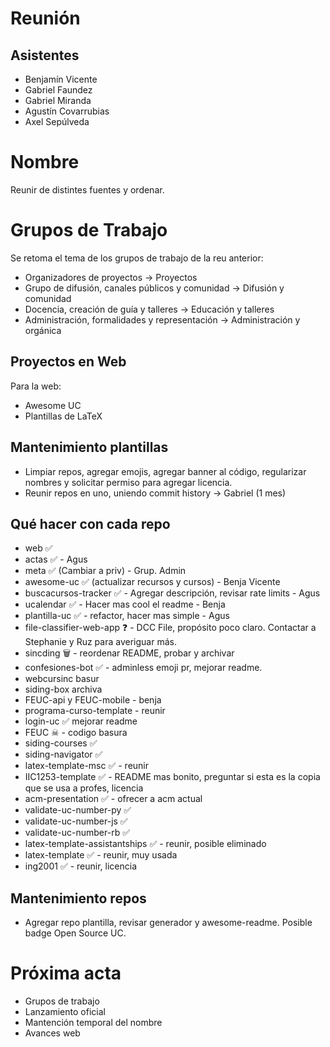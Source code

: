 # Reunión

## Asistentes

- Benjamín Vicente
- Gabriel Faundez
- Gabriel Miranda
- Agustín Covarrubias
- Axel Sepúlveda

# Nombre

Reunir de distintes fuentes y ordenar.

# Grupos de Trabajo

Se retoma el tema de los grupos de trabajo de la reu anterior:

- Organizadores de proyectos -> Proyectos
- Grupo de difusión, canales públicos y comunidad -> Difusión y comunidad
- Docencia, creación de guía y talleres -> Educación y talleres
- Administración, formalidades y representación -> Administración y orgánica


## Proyectos en Web

Para la web:
- Awesome UC
- Plantillas de LaTeX

## Mantenimiento plantillas

- Limpiar repos, agregar emojis, agregar banner al código, regularizar nombres y solicitar permiso para agregar licencia.
- Reunir repos en uno, uniendo commit history -> Gabriel (1 mes)

## Qué hacer con cada repo

- web ✅
- actas ✅ - Agus
- meta ✅ (Cambiar a priv) - Grup. Admin
- awesome-uc ✅ (actualizar recursos y cursos) - Benja Vicente
- buscacursos-tracker ✅ - Agregar descripción, revisar rate limits - Agus
- ucalendar ✅ - Hacer mas cool el readme - Benja
- plantilla-uc ✅ - refactor, hacer mas simple - Agus
- file-classifier-web-app ❓ - DCC File, propósito poco claro. Contactar a Stephanie y Ruz para averiguar más.
- sincding 🗑 - reordenar README, probar y archivar
- confesiones-bot ✅ - adminless emoji pr, mejorar readme.
- webcursinc basur
- siding-box archiva
- FEUC-api y FEUC-mobile - benja
- programa-curso-template - reunir
- login-uc ✅ mejorar readme
- FEUC ☠ - codigo basura
- siding-courses ✅
- siding-navigator ✅
- latex-template-msc ✅ - reunir
- IIC1253-template ✅ - README mas bonito, preguntar si esta es la copia que se usa a profes, licencia
- acm-presentation ✅ - ofrecer a acm actual
- validate-uc-number-py ✅
- validate-uc-number-js ✅
- validate-uc-number-rb ✅
- latex-template-assistantships ✅ - reunir, posible eliminado
- latex-template ✅ - reunir, muy usada
- ing2001 ✅ - reunir, licencia

## Mantenimiento repos

- Agregar repo plantilla, revisar generador y awesome-readme. Posible badge Open Source UC.

# Próxima acta
- Grupos de trabajo
- Lanzamiento oficial
- Mantención temporal del nombre
- Avances web
